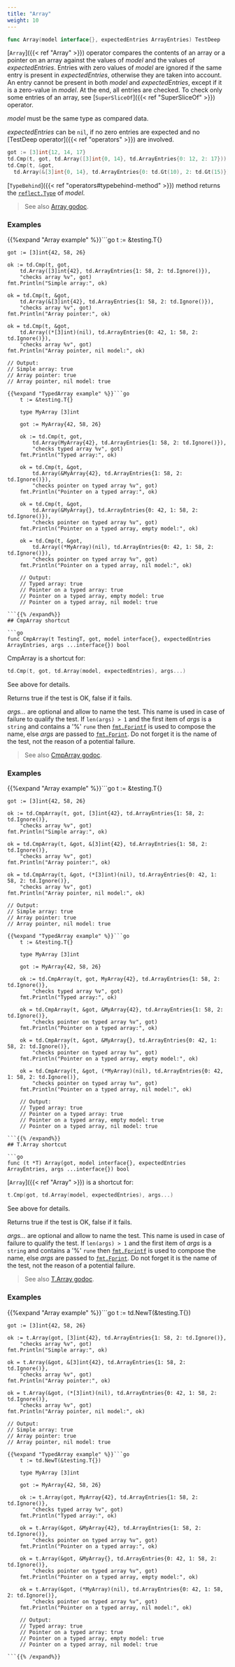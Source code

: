 ```yaml
---
title: "Array"
weight: 10
---
```


```go
func Array(model interface{}, expectedEntries ArrayEntries) TestDeep
```

[`Array`]({{< ref "Array" >}}) operator compares the contents of an array or a pointer on an
array against the values of *model* and the values of
*expectedEntries*. Entries with zero values of *model* are ignored
if the same entry is present in *expectedEntries*, otherwise they
are taken into account. An entry cannot be present in both *model*
and *expectedEntries*, except if it is a zero-value in *model*. At
the end, all entries are checked. To check only some entries of an
array, see [`SuperSliceOf`]({{< ref "SuperSliceOf" >}}) operator.

*model* must be the same type as compared data.

*expectedEntries* can be `nil`, if no zero entries are expected and
no [TestDeep operator]({{< ref "operators" >}}) are involved.

```go
got := [3]int{12, 14, 17}
td.Cmp(t, got, td.Array([3]int{0, 14}, td.ArrayEntries{0: 12, 2: 17})) // succeeds
td.Cmp(t, &got,
  td.Array(&[3]int{0, 14}, td.ArrayEntries{0: td.Gt(10), 2: td.Gt(15)})) // succeeds
```

[`TypeBehind`]({{< ref "operators#typebehind-method" >}}) method returns the [`reflect.Type`](https://pkg.go.dev/reflect/#Type) of *model*.


> See also [<i class='fas fa-book'></i> Array godoc](https://pkg.go.dev/github.com/maxatome/go-testdeep/td#Array).

### Examples

{{%expand "Array example" %}}```go
	t := &testing.T{}

	got := [3]int{42, 58, 26}

	ok := td.Cmp(t, got,
		td.Array([3]int{42}, td.ArrayEntries{1: 58, 2: td.Ignore()}),
		"checks array %v", got)
	fmt.Println("Simple array:", ok)

	ok = td.Cmp(t, &got,
		td.Array(&[3]int{42}, td.ArrayEntries{1: 58, 2: td.Ignore()}),
		"checks array %v", got)
	fmt.Println("Array pointer:", ok)

	ok = td.Cmp(t, &got,
		td.Array((*[3]int)(nil), td.ArrayEntries{0: 42, 1: 58, 2: td.Ignore()}),
		"checks array %v", got)
	fmt.Println("Array pointer, nil model:", ok)

	// Output:
	// Simple array: true
	// Array pointer: true
	// Array pointer, nil model: true

```{{% /expand%}}
{{%expand "TypedArray example" %}}```go
	t := &testing.T{}

	type MyArray [3]int

	got := MyArray{42, 58, 26}

	ok := td.Cmp(t, got,
		td.Array(MyArray{42}, td.ArrayEntries{1: 58, 2: td.Ignore()}),
		"checks typed array %v", got)
	fmt.Println("Typed array:", ok)

	ok = td.Cmp(t, &got,
		td.Array(&MyArray{42}, td.ArrayEntries{1: 58, 2: td.Ignore()}),
		"checks pointer on typed array %v", got)
	fmt.Println("Pointer on a typed array:", ok)

	ok = td.Cmp(t, &got,
		td.Array(&MyArray{}, td.ArrayEntries{0: 42, 1: 58, 2: td.Ignore()}),
		"checks pointer on typed array %v", got)
	fmt.Println("Pointer on a typed array, empty model:", ok)

	ok = td.Cmp(t, &got,
		td.Array((*MyArray)(nil), td.ArrayEntries{0: 42, 1: 58, 2: td.Ignore()}),
		"checks pointer on typed array %v", got)
	fmt.Println("Pointer on a typed array, nil model:", ok)

	// Output:
	// Typed array: true
	// Pointer on a typed array: true
	// Pointer on a typed array, empty model: true
	// Pointer on a typed array, nil model: true

```{{% /expand%}}
## CmpArray shortcut

```go
func CmpArray(t TestingT, got, model interface{}, expectedEntries ArrayEntries, args ...interface{}) bool
```

CmpArray is a shortcut for:

```go
td.Cmp(t, got, td.Array(model, expectedEntries), args...)
```

See above for details.

Returns true if the test is OK, false if it fails.

*args...* are optional and allow to name the test. This name is
used in case of failure to qualify the test. If `len(args) > 1` and
the first item of *args* is a `string` and contains a '%' `rune` then
[`fmt.Fprintf`](https://pkg.go.dev/fmt/#Fprintf) is used to compose the name, else *args* are passed to
[`fmt.Fprint`](https://pkg.go.dev/fmt/#Fprint). Do not forget it is the name of the test, not the
reason of a potential failure.


> See also [<i class='fas fa-book'></i> CmpArray godoc](https://pkg.go.dev/github.com/maxatome/go-testdeep/td#CmpArray).

### Examples

{{%expand "Array example" %}}```go
	t := &testing.T{}

	got := [3]int{42, 58, 26}

	ok := td.CmpArray(t, got, [3]int{42}, td.ArrayEntries{1: 58, 2: td.Ignore()},
		"checks array %v", got)
	fmt.Println("Simple array:", ok)

	ok = td.CmpArray(t, &got, &[3]int{42}, td.ArrayEntries{1: 58, 2: td.Ignore()},
		"checks array %v", got)
	fmt.Println("Array pointer:", ok)

	ok = td.CmpArray(t, &got, (*[3]int)(nil), td.ArrayEntries{0: 42, 1: 58, 2: td.Ignore()},
		"checks array %v", got)
	fmt.Println("Array pointer, nil model:", ok)

	// Output:
	// Simple array: true
	// Array pointer: true
	// Array pointer, nil model: true

```{{% /expand%}}
{{%expand "TypedArray example" %}}```go
	t := &testing.T{}

	type MyArray [3]int

	got := MyArray{42, 58, 26}

	ok := td.CmpArray(t, got, MyArray{42}, td.ArrayEntries{1: 58, 2: td.Ignore()},
		"checks typed array %v", got)
	fmt.Println("Typed array:", ok)

	ok = td.CmpArray(t, &got, &MyArray{42}, td.ArrayEntries{1: 58, 2: td.Ignore()},
		"checks pointer on typed array %v", got)
	fmt.Println("Pointer on a typed array:", ok)

	ok = td.CmpArray(t, &got, &MyArray{}, td.ArrayEntries{0: 42, 1: 58, 2: td.Ignore()},
		"checks pointer on typed array %v", got)
	fmt.Println("Pointer on a typed array, empty model:", ok)

	ok = td.CmpArray(t, &got, (*MyArray)(nil), td.ArrayEntries{0: 42, 1: 58, 2: td.Ignore()},
		"checks pointer on typed array %v", got)
	fmt.Println("Pointer on a typed array, nil model:", ok)

	// Output:
	// Typed array: true
	// Pointer on a typed array: true
	// Pointer on a typed array, empty model: true
	// Pointer on a typed array, nil model: true

```{{% /expand%}}
## T.Array shortcut

```go
func (t *T) Array(got, model interface{}, expectedEntries ArrayEntries, args ...interface{}) bool
```

[`Array`]({{< ref "Array" >}}) is a shortcut for:

```go
t.Cmp(got, td.Array(model, expectedEntries), args...)
```

See above for details.

Returns true if the test is OK, false if it fails.

*args...* are optional and allow to name the test. This name is
used in case of failure to qualify the test. If `len(args) > 1` and
the first item of *args* is a `string` and contains a '%' `rune` then
[`fmt.Fprintf`](https://pkg.go.dev/fmt/#Fprintf) is used to compose the name, else *args* are passed to
[`fmt.Fprint`](https://pkg.go.dev/fmt/#Fprint). Do not forget it is the name of the test, not the
reason of a potential failure.


> See also [<i class='fas fa-book'></i> T.Array godoc](https://pkg.go.dev/github.com/maxatome/go-testdeep/td#T.Array).

### Examples

{{%expand "Array example" %}}```go
	t := td.NewT(&testing.T{})

	got := [3]int{42, 58, 26}

	ok := t.Array(got, [3]int{42}, td.ArrayEntries{1: 58, 2: td.Ignore()},
		"checks array %v", got)
	fmt.Println("Simple array:", ok)

	ok = t.Array(&got, &[3]int{42}, td.ArrayEntries{1: 58, 2: td.Ignore()},
		"checks array %v", got)
	fmt.Println("Array pointer:", ok)

	ok = t.Array(&got, (*[3]int)(nil), td.ArrayEntries{0: 42, 1: 58, 2: td.Ignore()},
		"checks array %v", got)
	fmt.Println("Array pointer, nil model:", ok)

	// Output:
	// Simple array: true
	// Array pointer: true
	// Array pointer, nil model: true

```{{% /expand%}}
{{%expand "TypedArray example" %}}```go
	t := td.NewT(&testing.T{})

	type MyArray [3]int

	got := MyArray{42, 58, 26}

	ok := t.Array(got, MyArray{42}, td.ArrayEntries{1: 58, 2: td.Ignore()},
		"checks typed array %v", got)
	fmt.Println("Typed array:", ok)

	ok = t.Array(&got, &MyArray{42}, td.ArrayEntries{1: 58, 2: td.Ignore()},
		"checks pointer on typed array %v", got)
	fmt.Println("Pointer on a typed array:", ok)

	ok = t.Array(&got, &MyArray{}, td.ArrayEntries{0: 42, 1: 58, 2: td.Ignore()},
		"checks pointer on typed array %v", got)
	fmt.Println("Pointer on a typed array, empty model:", ok)

	ok = t.Array(&got, (*MyArray)(nil), td.ArrayEntries{0: 42, 1: 58, 2: td.Ignore()},
		"checks pointer on typed array %v", got)
	fmt.Println("Pointer on a typed array, nil model:", ok)

	// Output:
	// Typed array: true
	// Pointer on a typed array: true
	// Pointer on a typed array, empty model: true
	// Pointer on a typed array, nil model: true

```{{% /expand%}}
